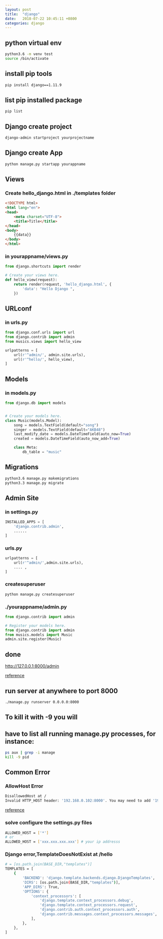 ```yaml
---
layout: post
title:  "django"
date:   2018-07-22 10:45:11 +0800
categories: django
---
```



## python virtual env
```bash
python3.6 -m venv test
source /bin/activate
```
## install pip tools
```bash
pip install django==1.11.9
```

## list pip installed package
```bash
pip list
```

## Django create project
```bash
django-admin startproject yourprojectname
```

## Django create App
```bash
python manage.py startapp yourappname
```
 

 
## Views
### Create hello_django.html in ./templates folder
```html
<!DOCTYPE html>
<html lang="en">
<head>
    <meta charset="UTF-8">
    <title>Title</title>
</head>
<body>
    {{data}}
</body>
</html>
```

### in yourappname/views.py 
```python
from django.shortcuts import render

# Create your views here.
def hello_view(request):
    return render(request, 'hello_django.html', {
        'data': "Hello Django ",
    })
```

## URLconf
### in urls.py
```python
from django.conf.urls import url
from django.contrib import admin
from musics.views import hello_view

urlpatterns = [
    url(r'^admin/', admin.site.urls),
    url(r'^hello/', hello_view),
]
```

## Models
### in models.py
```python
from django.db import models


# Create your models here.
class Music(models.Model):
    song = models.TextField(default="song")
    singer = models.TextField(default="AKB48")
    last_modify_date = models.DateTimeField(auto_now=True)
    created = models.DateTimeField(auto_now_add=True)

    class Meta:
        db_table = "music"
```

## Migrations
```bash
python3.6 manage.py makemigrations
python3.3 manage.py migrate
```

## Admin Site
### in settings.py
```python
INSTALLED_APPS = [
    'django.contrib.admin',
    ......
]
```

### urls.py
```python
urlpatterns = [
    url(r'^admin/',admin.site.urls), 
    .... , 
]
```

### createsuperuser
```bash
python manage.py createsuperuser
```

### ./yourappname/admin.py
```python
from django.contrib import admin

# Register your models here.
from django.contrib import admin
from musics.models import Music
admin.site.register(Music)
```

## done
http://127.0.0.1:8000/admin

[reference](https://github.com/twtrubiks/django-rest-framework-tutorial)


## run server at anywhere to port 8000
```bash
./manage.py runserver 0.0.0.0:8000
```



## To kill it with -9 you will
## have to list all running manage.py processes, for instance:
```bash
ps aux | grep -i manage
kill -9 pid
```


## Common Error

### AllowHost Error
```bash
DisallowedHost at /
Invalid HTTP_HOST header: '192.168.0.102:8000'. You may need to add '192.168.0.102' to ALLOWED_HOSTS.
```
[reference](https://docs.djangoproject.com/en/1.8/ref/settings/#allowed-hosts)
### solve configure the settings.py files
```bash
ALLOWED_HOST = ['*']
# or 
ALLOWED_HOST = ['xxx.xxx.xxx.xxx'] # your ip addresss
```


### Django error,TemplateDoesNotExist at /hello

```bash
# = [os.path.join(BASE_DIR,"templates")]
TEMPLATES = [
    {
        'BACKEND': 'django.template.backends.django.DjangoTemplates',
        'DIRS': [os.path.join(BASE_DIR,"templates")],
        'APP_DIRS': True,
        'OPTIONS': {
            'context_processors': [
                'django.template.context_processors.debug',
                'django.template.context_processors.request',
                'django.contrib.auth.context_processors.auth',
                'django.contrib.messages.context_processors.messages',
            ],
        },
    },
]

```
